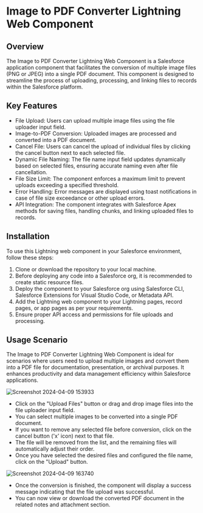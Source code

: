 # Image to PDF Converter Lightning Web Component

## Overview

The Image to PDF Converter Lightning Web Component is a Salesforce application component that facilitates the conversion of multiple image files (PNG or JPEG) into a single PDF document. This component is designed to streamline the process of uploading, processing, and linking files to records within the Salesforce platform.

## Key Features

- File Upload: Users can upload multiple image files using the file uploader input field.
- Image-to-PDF Conversion: Uploaded images are processed and converted into a PDF document.
- Cancel File: Users can cancel the upload of individual files by clicking the cancel button next to each selected file.
- Dynamic File Naming: The file name input field updates dynamically based on selected files, ensuring accurate naming even after file cancellation.
- File Size Limit: The component enforces a maximum limit to prevent uploads exceeding a specified threshold.
- Error Handling: Error messages are displayed using toast notifications in case of file size exceedance or other upload errors.
- API Integration: The component integrates with Salesforce Apex methods for saving files, handling chunks, and linking uploaded files to records.

## Installation
To use this Lightning web component in your Salesforce environment, follow these steps:

1. Clone or download the repository to your local machine.
2. Before deploying any code into a Salesforce org, it is recommended to create static resource files. 
3. Deploy the component to your Salesforce org using Salesforce CLI, Salesforce Extensions for Visual Studio Code, or Metadata API.
4. Add the Lightning web component to your Lightning pages, record pages, or app pages as per your requirements.
5. Ensure proper API access and permissions for file uploads and processing.

## Usage Scenario
The Image to PDF Converter Lightning Web Component is ideal for scenarios where users need to upload multiple images and convert them into a PDF file for documentation, presentation, or archival purposes. It enhances productivity and data management efficiency within Salesforce applications.

![Screenshot 2024-04-09 153933](https://github.com/vetriCR/PDFConvertor/assets/147226269/24c1ac52-30ad-4d6c-99b7-eaf9cabdd159)

- Click on the "Upload Files" button or drag and drop image files into the file uploader input field.
- You can select multiple images to be converted into a single PDF document.
- If you want to remove any selected file before conversion, click on the cancel button ('x' icon) next to that file.
- The file will be removed from the list, and the remaining files will automatically adjust their order.
- Once you have selected the desired files and configured the file name, click on the "Upload" button.

![Screenshot 2024-04-09 163740](https://github.com/vetriCR/PDFConvertor/assets/147226269/3ed05278-1b97-48f0-9bea-02d9c2b848aa)

- Once the conversion is finished, the component will display a success message indicating that the file upload was successful.
- You can now view or download the converted PDF document in the related notes and attachment section.
